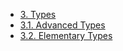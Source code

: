 <!-- This file is generated automatically by infrastructure scripts. Please don't edit by hand. -->

- [3. Types](./index.md)
- [3.1. Advanced Types](./01-advanced-types.md)
- [3.2. Elementary Types](./02-elementary-types.md)
